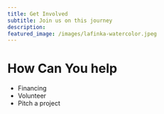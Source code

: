 ```yaml
---
title: Get Involved
subtitle: Join us on this journey
description: 
featured_image: /images/lafinka-watercolor.jpeg
---
```



# How Can You help
- Financing
- Volunteer
- Pitch a project